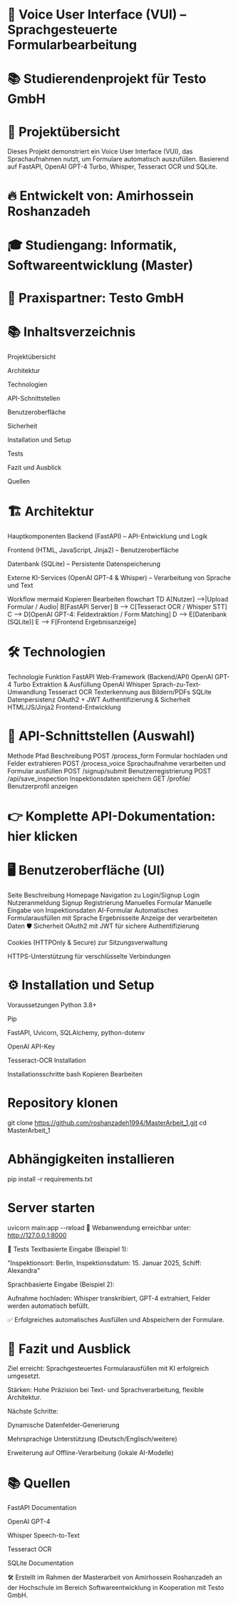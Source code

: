 
# 🚀 Voice User Interface (VUI) – Sprachgesteuerte Formularbearbeitung
# 📚 Studierendenprojekt für Testo GmbH
# 📄 Projektübersicht
Dieses Projekt demonstriert ein Voice User Interface (VUI), das Sprachaufnahmen nutzt, um Formulare automatisch auszufüllen.
Basierend auf FastAPI, OpenAI GPT-4 Turbo, Whisper, Tesseract OCR und SQLite.

# 🔥 Entwickelt von: Amirhossein Roshanzadeh
# 🎓 Studiengang: Informatik, Softwareentwicklung (Master)
# 🏢 Praxispartner: Testo GmbH

# 📚 Inhaltsverzeichnis
Projektübersicht

Architektur

Technologien

API-Schnittstellen

Benutzeroberfläche

Sicherheit

Installation und Setup

Tests

Fazit und Ausblick

Quellen

# 🏗 Architektur
Hauptkomponenten
Backend (FastAPI) – API-Entwicklung und Logik

Frontend (HTML, JavaScript, Jinja2) – Benutzeroberfläche

Datenbank (SQLite) – Persistente Datenspeicherung

Externe KI-Services (OpenAI GPT-4 & Whisper) – Verarbeitung von Sprache und Text

Workflow
mermaid
Kopieren
Bearbeiten
flowchart TD
    A[Nutzer] -->|Upload Formular / Audio| B[FastAPI Server]
    B --> C[Tesseract OCR / Whisper STT]
    C --> D[OpenAI GPT-4: Feldextraktion / Form Matching]
    D --> E[Datenbank (SQLite)]
    E --> F[Frontend Ergebnisanzeige]
# 🛠 Technologien

Technologie	Funktion
FastAPI	Web-Framework (Backend/API)
OpenAI GPT-4 Turbo	Extraktion & Ausfüllung
OpenAI Whisper	Sprach-zu-Text-Umwandlung
Tesseract OCR	Texterkennung aus Bildern/PDFs
SQLite	Datenpersistenz
OAuth2 + JWT	Authentifizierung & Sicherheit
HTML/JS/Jinja2	Frontend-Entwicklung
# 🔌 API-Schnittstellen (Auswahl)

Methode	Pfad	Beschreibung
POST	/process_form	Formular hochladen und Felder extrahieren
POST	/process_voice	Sprachaufnahme verarbeiten und Formular ausfüllen
POST	/signup/submit	Benutzerregistrierung
POST	/api/save_inspection	Inspektionsdaten speichern
GET	/profile/	Benutzerprofil anzeigen
# 👉 Komplette API-Dokumentation: hier klicken

# 🖥 Benutzeroberfläche (UI)

Seite	Beschreibung
Homepage	Navigation zu Login/Signup
Login	Nutzeranmeldung
Signup	Registrierung
Manuelles Formular	Manuelle Eingabe von Inspektionsdaten
AI-Formular	Automatisches Formularausfüllen mit Sprache
Ergebnisseite	Anzeige der verarbeiteten Daten
🛡 Sicherheit
OAuth2 mit JWT für sichere Authentifizierung

Cookies (HTTPOnly & Secure) zur Sitzungsverwaltung

HTTPS-Unterstützung für verschlüsselte Verbindungen

# ⚙️ Installation und Setup
Voraussetzungen
Python 3.8+

Pip

FastAPI, Uvicorn, SQLAlchemy, python-dotenv

OpenAI API-Key

Tesseract-OCR Installation

Installationsschritte
bash
Kopieren
Bearbeiten
# Repository klonen
git clone https://github.com/roshanzadeh1994/MasterArbeit_1.git
cd MasterArbeit_1

# Abhängigkeiten installieren
pip install -r requirements.txt

# Server starten
uvicorn main:app --reload
📍 Webanwendung erreichbar unter: http://127.0.0.1:8000

🧪 Tests
Textbasierte Eingabe (Beispiel 1):

"Inspektionsort: Berlin, Inspektionsdatum: 15. Januar 2025, Schiff: Alexandra"

Sprachbasierte Eingabe (Beispiel 2):

Aufnahme hochladen: Whisper transkribiert, GPT-4 extrahiert, Felder werden automatisch befüllt.

✅ Erfolgreiches automatisches Ausfüllen und Abspeichern der Formulare.

# 🎯 Fazit und Ausblick
Ziel erreicht: Sprachgesteuertes Formularausfüllen mit KI erfolgreich umgesetzt.

Stärken: Hohe Präzision bei Text- und Sprachverarbeitung, flexible Architektur.

Nächste Schritte:

Dynamische Datenfelder-Generierung

Mehrsprachige Unterstützung (Deutsch/Englisch/weitere)

Erweiterung auf Offline-Verarbeitung (lokale AI-Modelle)

# 📚 Quellen
FastAPI Documentation

OpenAI GPT-4

Whisper Speech-to-Text

Tesseract OCR

SQLite Documentation

🛠️ Erstellt im Rahmen der Masterarbeit von Amirhossein Roshanzadeh an der Hochschule im Bereich Softwareentwicklung in Kooperation mit Testo GmbH.
